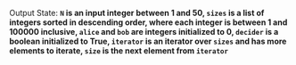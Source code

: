 Output State: **`N` is an input integer between 1 and 50, `sizes` is a list of integers sorted in descending order, where each integer is between 1 and 100000 inclusive, `alice` and `bob` are integers initialized to 0, `decider` is a boolean initialized to True, `iterator` is an iterator over `sizes` and has more elements to iterate, `size` is the next element from `iterator`**
